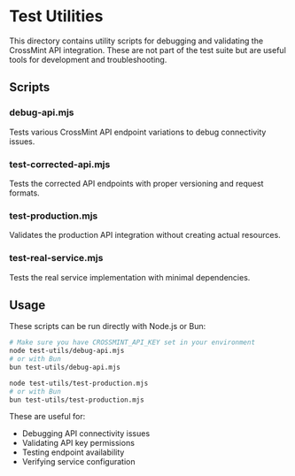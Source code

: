 # Test Utilities

This directory contains utility scripts for debugging and validating the CrossMint API integration. These are not part of the test suite but are useful tools for development and troubleshooting.

## Scripts

### debug-api.mjs

Tests various CrossMint API endpoint variations to debug connectivity issues.

### test-corrected-api.mjs

Tests the corrected API endpoints with proper versioning and request formats.

### test-production.mjs

Validates the production API integration without creating actual resources.

### test-real-service.mjs

Tests the real service implementation with minimal dependencies.

## Usage

These scripts can be run directly with Node.js or Bun:

```bash
# Make sure you have CROSSMINT_API_KEY set in your environment
node test-utils/debug-api.mjs
# or with Bun
bun test-utils/debug-api.mjs

node test-utils/test-production.mjs
# or with Bun
bun test-utils/test-production.mjs
```

These are useful for:

- Debugging API connectivity issues
- Validating API key permissions
- Testing endpoint availability
- Verifying service configuration
